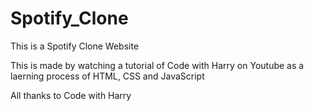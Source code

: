 # Spotify_Clone
This is a Spotify Clone Website 

This is made by watching a tutorial of Code with Harry on Youtube as a laerning process of HTML, CSS and JavaScript 

All thanks to Code with Harry 
